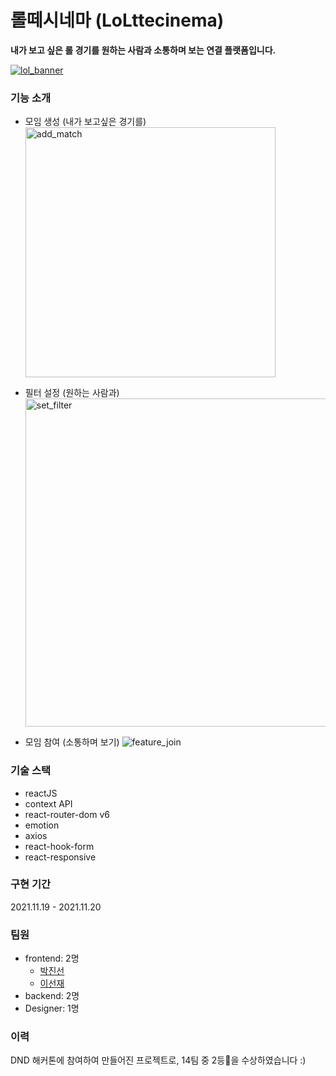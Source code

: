 # 롤떼시네마 (LoLttecinema)

<b>내가 보고 싶은 롤 경기를 원하는 사람과 소통하며 보는 연결 플랫폼입니다.</b>

<a href="https://dnd-hack-3-frontend.web.app/">
    <img src="https://user-images.githubusercontent.com/31176502/142759248-1ed272a2-4aa3-4c45-9b6a-9b79fa9e78ef.png" alt="lol_banner" title="lol_banner"  />
</a>

### 기능 소개
- 모임 생성 (내가 보고싶은 경기를)
  <img src="https://user-images.githubusercontent.com/31176502/142759521-c6bd3f78-20e4-4317-aa44-f54225570513.png" alt="add_match" title="add_match" height="400" />

- 필터 설정 (원하는 사람과)
  <img src="https://user-images.githubusercontent.com/31176502/142759535-38d5c2c5-fc9d-4663-b163-550ea76d7615.png" alt="set_filter" title="set_filter" height="525"  />
- 모임 참여 (소통하며 보기)
  <img src="https://user-images.githubusercontent.com/31176502/142759708-671717b5-91fe-4b24-9796-62594c3493a8.gif" alt="feature_join" title="feature_join"  />

### 기술 스택
- reactJS
- context API
- react-router-dom v6
- emotion
- axios
- react-hook-form
- react-responsive

### 구현 기간
2021.11.19 - 2021.11.20

### 팀원
- frontend: 2명 
  - [박진선](https://github.com/jinsunee)
  - [이선재](https://github.com/Sunjae95)
- backend: 2명
- Designer: 1명

### 이력
DND 해커톤에 참여하여 만들어진 프로젝트로, 14팀 중 2등🥈을 수상하였습니다 :)